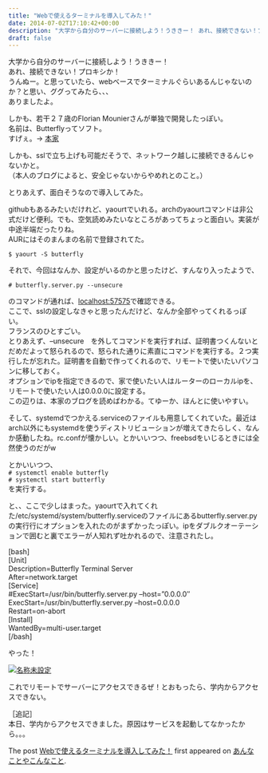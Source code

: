 ```yaml
---
title: "Webで使えるターミナルを導入してみた！"
date: 2014-07-02T17:10:42+00:00
description: "大学から自分のサーバーに接続しよう！うききー！ あれ、接続できない！プロキシか！ うんぬー。と思っていたら、webベースでターミナルぐらいあるんじゃないのか？と思い、ググってみたら、、、 ありましたよ。 しかも、若干２７ ..."
draft: false
---
```


大学から自分のサーバーに接続しよう！うききー！  
あれ、接続できない！プロキシか！  
うんぬー。と思っていたら、webベースでターミナルぐらいあるんじゃないのか？と思い、ググってみたら、、、  
ありましたよ。

しかも、若干２７歳のFlorian Mounierさんが単独で開発したっぽい。  
名前は、Butterflyってソフト。  
すげぇ。→ [本家](http://paradoxxxzero.github.io/blog/)

しかも、sslで立ち上げも可能だそうで、ネットワーク越しに接続できるんじゃないかと。  
（本人のブログによると、安全じゃないからやめれとのこと。）

とりあえず、面白そうなので導入してみた。

githubもあるみたいだけれど、yaourtでいれる。archのyaourtコマンドは非公式だけど便利。でも、空気読めみたいなところがあってちょっと面白い。実装が中途半端だったりね。  
AURにはそのまんまの名前で登録されてた。

`$ yaourt -S butterfly`

それで、今回はなんか、設定がいるのかと思ったけど、すんなり入ったようで、

`# butterfly.server.py --unsecure`

のコマンドが通れば、[localhost:57575](http://localhost:57575)で確認できる。  
ここで、sslの設定しなきゃと思ったんだけど、なんか全部やってくれるっぽい。  
フランスのひとすごい。  
とりあえず、–unsecure　を外してコマンドを実行すれば、証明書つくんないとだめだよって怒られるので、怒られた通りに素直にコマンドを実行する。２つ実行したが忘れた。証明書を自動で作ってくれるので、リモートで使いたいパソコンに移しておく。  
オプションでipを指定できるので、家で使いたい人はルーターのローカルipを、リモートで使いたい人は0.0.0.0に設定する。  
この辺りは、本家のブログを読めばわかる。てゆーか、ほんとに使いやすい。

そして、systemdでつかえる.serviceのファイルも用意してくれていた。最近はarch以外にもsystemdを使うディストリビューションが増えてきたらしく、なんか感動したね。rc.confが懐かしい。とかいいつつ、freebsdをいじるときには全然使うのだがw

とかいいつつ、  
`# systemctl enable butterfly`  
`# systemctl start butterfly`  
を実行する。

と、、ここで少しはまった。yaourtで入れてくれた/etc/systemd/system/butterfly.serviceのファイルにあるbutterfly.server.py　の実行行にオプションを入れたのがまずかったっぽい。ipをダブルクオーテーションで囲むと裏でエラーが人知れず吐かれるので、注意されたし。

[bash]  
[Unit]  
Description=Butterfly Terminal Server  
After=network.target  
[Service]  
#ExecStart=/usr/bin/butterfly.server.py –host=”0.0.0.0″  
ExecStart=/usr/bin/butterfly.server.py –host=0.0.0.0  
Restart=on-abort  
[Install]  
WantedBy=multi-user.target  
[/bash]

やった！

[![名称未設定](http://cfw4.dip.jp/wordpress/wp-content/uploads/2014/07/名称未設定.png)](http://cfw4.dip.jp/wordpress/wp-content/uploads/2014/07/名称未設定.png)

これでリモートでサーバーにアクセスできるぜ！とおもったら、学内からアクセスできない。

［追記］  
本日、学内からアクセスできました。原因はサービスを起動してなかったから。。。

The post [Webで使えるターミナルを導入してみた！](https://blog.cfw4.tokyo/wordpress/48/) first appeared on [あんなことやこんなこと](https://blog.cfw4.tokyo).